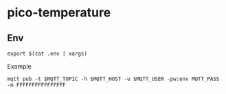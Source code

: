 # pico-temperature

## Env
```
export $(cat .env | xargs)
```

Example
```
mqtt pub -t $MQTT_TOPIC -h $MQTT_HOST -u $MQTT_USER -pw:env MQTT_PASS -m FFFFFFFFFFFFFFFF
```
